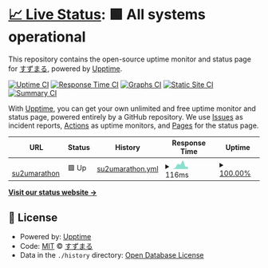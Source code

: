 # [📈 Live Status](https://su2umaru.github.io/upptime): <!--live status--> **🟩 All systems operational**

This repository contains the open-source uptime monitor and status page for [すずまる](https://su2umaru.github.io/upptime), powered by [Upptime](https://github.com/upptime/upptime).

[![Uptime CI](https://github.com/su2umaru/upptime/workflows/Uptime%20CI/badge.svg)](https://github.com/su2umaru/upptime/actions?query=workflow%3A%22Uptime+CI%22)
[![Response Time CI](https://github.com/su2umaru/upptime/workflows/Response%20Time%20CI/badge.svg)](https://github.com/su2umaru/upptime/actions?query=workflow%3A%22Response+Time+CI%22)
[![Graphs CI](https://github.com/su2umaru/upptime/workflows/Graphs%20CI/badge.svg)](https://github.com/su2umaru/upptime/actions?query=workflow%3A%22Graphs+CI%22)
[![Static Site CI](https://github.com/su2umaru/upptime/workflows/Static%20Site%20CI/badge.svg)](https://github.com/su2umaru/upptime/actions?query=workflow%3A%22Static+Site+CI%22)
[![Summary CI](https://github.com/su2umaru/upptime/workflows/Summary%20CI/badge.svg)](https://github.com/su2umaru/upptime/actions?query=workflow%3A%22Summary+CI%22)

With [Upptime](https://upptime.js.org), you can get your own unlimited and free uptime monitor and status page, powered entirely by a GitHub repository. We use [Issues](https://github.com/su2umaru/upptime/issues) as incident reports, [Actions](https://github.com/su2umaru/upptime/actions) as uptime monitors, and [Pages](https://su2umaru.github.io/upptime) for the status page.

<!--start: status pages-->
<!-- This summary is generated by Upptime (https://github.com/upptime/upptime) -->
<!-- Do not edit this manually, your changes will be overwritten -->
<!-- prettier-ignore -->
| URL | Status | History | Response Time | Uptime |
| --- | ------ | ------- | ------------- | ------ |
| <img alt="" src="https://icons.duckduckgo.com/ip3/su2umarathon.netlify.app.ico" height="13"> [su2umarathon](https://su2umarathon.netlify.app/) | 🟩 Up | [su2umarathon.yml](https://github.com/su2umaru/upptime/commits/HEAD/history/su2umarathon.yml) | <details><summary><img alt="Response time graph" src="./graphs/su2umarathon/response-time-week.png" height="20"> 116ms</summary><br><a href="https://su2umaru.github.io/upptime/history/su2umarathon"><img alt="Response time 134" src="https://img.shields.io/endpoint?url=https%3A%2F%2Fraw.githubusercontent.com%2Fsu2umaru%2Fupptime%2FHEAD%2Fapi%2Fsu2umarathon%2Fresponse-time.json"></a><br><a href="https://su2umaru.github.io/upptime/history/su2umarathon"><img alt="24-hour response time 145" src="https://img.shields.io/endpoint?url=https%3A%2F%2Fraw.githubusercontent.com%2Fsu2umaru%2Fupptime%2FHEAD%2Fapi%2Fsu2umarathon%2Fresponse-time-day.json"></a><br><a href="https://su2umaru.github.io/upptime/history/su2umarathon"><img alt="7-day response time 116" src="https://img.shields.io/endpoint?url=https%3A%2F%2Fraw.githubusercontent.com%2Fsu2umaru%2Fupptime%2FHEAD%2Fapi%2Fsu2umarathon%2Fresponse-time-week.json"></a><br><a href="https://su2umaru.github.io/upptime/history/su2umarathon"><img alt="30-day response time 196" src="https://img.shields.io/endpoint?url=https%3A%2F%2Fraw.githubusercontent.com%2Fsu2umaru%2Fupptime%2FHEAD%2Fapi%2Fsu2umarathon%2Fresponse-time-month.json"></a><br><a href="https://su2umaru.github.io/upptime/history/su2umarathon"><img alt="1-year response time 132" src="https://img.shields.io/endpoint?url=https%3A%2F%2Fraw.githubusercontent.com%2Fsu2umaru%2Fupptime%2FHEAD%2Fapi%2Fsu2umarathon%2Fresponse-time-year.json"></a></details> | <details><summary><a href="https://su2umaru.github.io/upptime/history/su2umarathon">100.00%</a></summary><a href="https://su2umaru.github.io/upptime/history/su2umarathon"><img alt="All-time uptime 99.99%" src="https://img.shields.io/endpoint?url=https%3A%2F%2Fraw.githubusercontent.com%2Fsu2umaru%2Fupptime%2FHEAD%2Fapi%2Fsu2umarathon%2Fuptime.json"></a><br><a href="https://su2umaru.github.io/upptime/history/su2umarathon"><img alt="24-hour uptime 100.00%" src="https://img.shields.io/endpoint?url=https%3A%2F%2Fraw.githubusercontent.com%2Fsu2umaru%2Fupptime%2FHEAD%2Fapi%2Fsu2umarathon%2Fuptime-day.json"></a><br><a href="https://su2umaru.github.io/upptime/history/su2umarathon"><img alt="7-day uptime 100.00%" src="https://img.shields.io/endpoint?url=https%3A%2F%2Fraw.githubusercontent.com%2Fsu2umaru%2Fupptime%2FHEAD%2Fapi%2Fsu2umarathon%2Fuptime-week.json"></a><br><a href="https://su2umaru.github.io/upptime/history/su2umarathon"><img alt="30-day uptime 100.00%" src="https://img.shields.io/endpoint?url=https%3A%2F%2Fraw.githubusercontent.com%2Fsu2umaru%2Fupptime%2FHEAD%2Fapi%2Fsu2umarathon%2Fuptime-month.json"></a><br><a href="https://su2umaru.github.io/upptime/history/su2umarathon"><img alt="1-year uptime 100.00%" src="https://img.shields.io/endpoint?url=https%3A%2F%2Fraw.githubusercontent.com%2Fsu2umaru%2Fupptime%2FHEAD%2Fapi%2Fsu2umarathon%2Fuptime-year.json"></a></details>

<!--end: status pages-->

[**Visit our status website →**](https://su2umaru.github.io/upptime)

## 📄 License

- Powered by: [Upptime](https://github.com/upptime/upptime)
- Code: [MIT](./LICENSE) © [すずまる](https://su2umaru.github.io/upptime)
- Data in the `./history` directory: [Open Database License](https://opendatacommons.org/licenses/odbl/1-0/)
